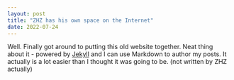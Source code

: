 ```yaml
---
layout: post
title: "ZHZ has his own space on the Internet"
date: 2022-07-24
---
```


Well. Finally got around to putting this old website together. Neat thing about it - powered by [Jekyll](http://jekyllrb.com) and I can use Markdown to author my posts. It actually is a lot easier than I thought it was going to be. (not written by ZHZ actually)
